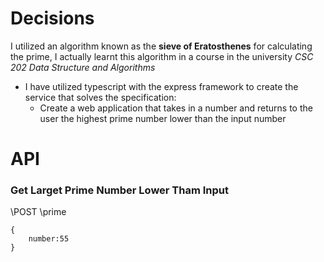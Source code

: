 # Decisions

I utilized an algorithm known as the **sieve of Eratosthenes** for calculating the prime,
I actually learnt this algorithm in a course in the university _CSC 202 Data Structure and Algorithms_

- I have utilized typescript with the express framework to create the service that solves the specification:
  - Create a web application that takes in a number and returns to the user the highest prime number lower than the input number

# API

### Get Larget Prime Number Lower Tham Input

\POST
\prime

```
{
    number:55
}
```

